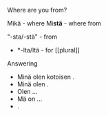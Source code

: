 Where are you from?

Mikä - where
Mi**stä** - where from

"-sta/-stä" - from
- *-lta/ltä - for [[plural]]

Answering
- Minä olen kotoisen <USAsta>.
- Minä olen <USAsta>.
- Olen ...
- Mä on ...
- <USAsta>.

